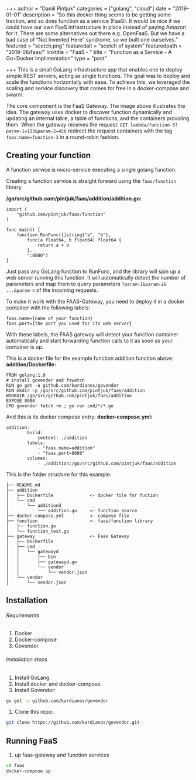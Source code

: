 +++
author = "Daniil Pintjuk"
categories = ["golang", "cloud"]
date = "2019-01-01"
description = "So this docker thing seems to be getting some traction, and so does function as a service (FaaS). It would be nice if we could have our own FaaS infrastructure in place instead of paying Amazon for it. There are some alternatives out there e.g. OpenFaaS. But we have a bad case of “Not Invented Here” syndrome, so we built one ourselves."
featured = "scetch.png"
featuredalt = "scetch of system"
featuredpath = "2019-06/faas/"
linktitle = "FaaS - "
title = "Function as a Service - A Go+Docker implimentation"
type = "post"

+++
This is a small GoLang infrastructure app that enables one to deploy simple REST servers, acting as single functions. The goal was to deploy and scale the functions horizontally with ease. To achieve this, we leveraged the scaling and service discovery that comes for free in a docker-compose and swarm.

The core component is the FaaS Gateway. The image above illustrates the idea. The gateway uses docker to discover function dynamically and updating an internal table, a table of functions, and the containers providing them.  When the gateway receives the request: `GET lambda/function-3?param-1=123&param-2=456` redirect the request containers with the tag `faas:name=function-3` in a round-robin fashion.

## Creating your function

A function service is micro-service executing a single golang function.

Creating a function service is straight forward using the `faas/function` library.

**/go/src/github.com/pintjuk/faas/addition/addition.go:**

``` golang
import (
    "github.com/pintjuk/faas/function"
)

func main() {
    function.RunFunc([]string{"a", "b"},
        func(a float64, b float64) float64 {
            return a + b
        },
        ":8080")
}
```

Just pass any GoLang function to RunFunc, and the library will spin up a web server running this function. It will automatically detect the number of parameters and map them to query parameters `?param-1&param-2& ...&param-n` of the incoming requests.

To make it work with the FAAS-Gateway, you need to deploy it in a docker container with the following labels:

``` 
faas.name={name of your function} 
faas.port={the port you used for its web server}
```

With these labels, the FAAS gateway will detect your function container automatically and start forwarding function calls to it as soon as your container is up.

This is a docker file for the example function addition function above:
**addition/Dockerfile:**

```docker
FROM golang:1.9
# install govender and fswatch
RUN go get -u github.com/kardianos/govendor
RUN mkdir -p /go/src/github.com/pintjuk/faas/addition
WORKDIR /go/src/github.com/pintjuk/faas/addition
EXPOSE 8080
CMD govendor fetch +m ; go run cmd/*/*.go
```

And this is its docker compose entry:
**docker-compose.yml:**

```docker-compose
addition:
        build:
            context: ./addition
        labels:
            - "faas.name=addition"
            - "faas.port=8080"
        volumes:
            - ./addition:/go/src/github.com/pintjuk/faas/addition
```

This is the folder structure for this example:

    ├── README.md
    ├── addition					
    │   ├── Dockerfile              <- docker file for fuction
    │   └── cmd
    │       └── additiond
    │           └── addition.go     <- function source 
    ├── docker-compose.yml          <- compose file
    ├── function					<- faas/function library
    │   ├── function.go
    │   └── function_test.go
    ├── gateway 					<- Faas Gateway
    │   ├── Dockerfile
    │   ├── cmd
    │   │   └── gatewayd
    │   │       ├── bin
    │   │       ├── gatewayd.go
    │   │       └── vendor
    │   │           └── vendor.json
    │   └── vendor
    │       └── vendor.json

## Installation

###### Requirements

1. Docker
2. Docker-compose
3. Govendor

###### Installation steps

1. Install GoLang.
2. Install docker and docker-compose.
3. Install Govendor:

``` bash
go get -u github.com/kardianos/govendor
```

1. Clone this repo:

``` bash
git clone https://github.com/kardianos/govendor.git
```

## Running FaaS

1. up faas-gateway and function services

``` bash
cd faas
docker-compose up
```